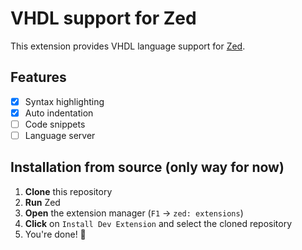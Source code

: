 # VHDL support for Zed
This extension provides VHDL language support for [Zed](https://zed.dev).

## Features
- [x] Syntax highlighting
- [x] Auto indentation
- [ ] Code snippets
- [ ] Language server

## Installation from source (only way for now)
1. **Clone** this repository
2. **Run** Zed
3. **Open** the extension manager (`F1` -> `zed: extensions`)
4. **Click** on `Install Dev Extension` and select the cloned repository
5. You're done! 🎉
